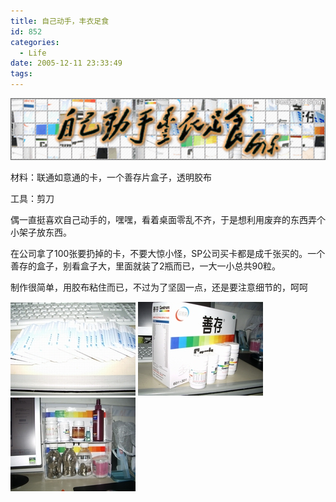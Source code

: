 ```yaml
---
title: 自己动手，丰衣足食
id: 852
categories:
  - Life
date: 2005-12-11 23:33:49
tags:
---
```


![](/images/2005/12/11_27_1515772837_12702.gif)

材料：联通如意通的卡，一个善存片盒子，透明胶布

工具：剪刀

偶一直挺喜欢自己动手的，嘿嘿，看着桌面零乱不齐，于是想利用废弃的东西弄个小架子放东西。

在公司拿了100张要扔掉的卡，不要大惊小怪，SP公司买卡都是成千张买的。一个善存的盒子，别看盒子大，里面就装了2瓶而已，一大一小总共90粒。

制作很简单，用胶布粘住而已，不过为了坚固一点，还是要注意细节的，呵呵

![](/images/2006/01/27_1523764696.jpg) ![](/images/2006/01/27_153190124.jpg) ![](/images/2006/01/27_1525281208.jpg) 